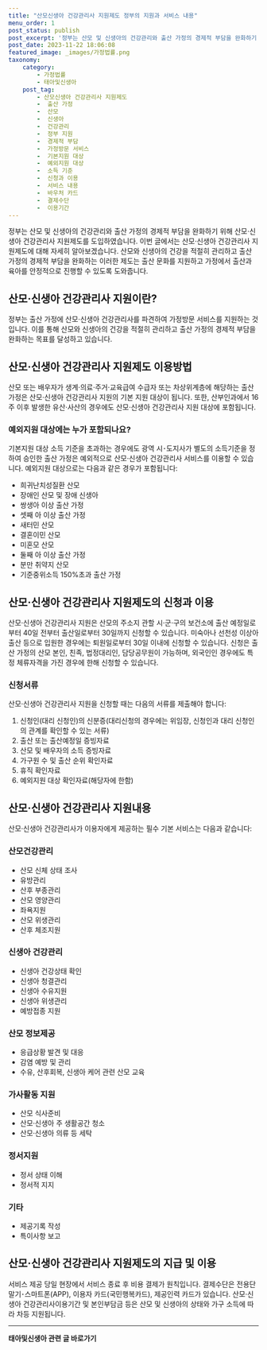 ```yaml
---
title: "산모신생아 건강관리사 지원제도 정부의 지원과 서비스 내용"
menu_order: 1
post_status: publish
post_excerpt: '정부는 산모 및 신생아의 건강관리와 출산 가정의 경제적 부담을 완화하기 위해 산모 신생아 건강관리사 지원제도를 도입하였습니다. 이번 글에서는 산모 신생아 건강관리사 지원제도에 대해 자세히 알아보겠습니다. 산모와 신생아의 건강을 적절히 관리하고 출산 가정의 경제적 부담을 완화하는 이러한 제도는 출산 문화를 지원하고 가정에서 출산과 육아를 안정적으로 진행할 수 있도록 도와줍니다.'
post_date: 2023-11-22 18:06:08
featured_image: _images/가정법률.png
taxonomy:
    category:
        - 가정법률
        - 태아및신생아
    post_tag:
        - 산모신생아 건강관리사 지원제도
        -  출산 가정
        -  산모
        -  신생아
        -  건강관리
        -  정부 지원
        -  경제적 부담
        -  가정방문 서비스
        -  기본지원 대상
        -  예외지원 대상
        -  소득 기준
        -  신청과 이용
        -  서비스 내용
        -  바우처 카드
        -  결제수단
        -  이용기간
---
```




정부는 산모 및 신생아의 건강관리와 출산 가정의 경제적 부담을 완화하기 위해 산모·신생아 건강관리사 지원제도를 도입하였습니다. 이번 글에서는 산모·신생아 건강관리사 지원제도에 대해 자세히 알아보겠습니다. 산모와 신생아의 건강을 적절히 관리하고 출산 가정의 경제적 부담을 완화하는 이러한 제도는 출산 문화를 지원하고 가정에서 출산과 육아를 안정적으로 진행할 수 있도록 도와줍니다.

## 산모·신생아 건강관리사 지원이란?

정부는 출산 가정에 산모·신생아 건강관리사를 파견하여 가정방문 서비스를 지원하는 것입니다. 이를 통해 산모와 신생아의 건강을 적절히 관리하고 출산 가정의 경제적 부담을 완화하는 목표를 달성하고 있습니다.

## 산모·신생아 건강관리사 지원제도 이용방법

산모 또는 배우자가 생계·의료·주거·교육급여 수급자 또는 차상위계층에 해당하는 출산가정은 산모·신생아 건강관리사 지원의 기본 지원 대상이 됩니다. 또한, 산부인과에서 16주 이후 발생한 유산·사산의 경우에도 산모·신생아 건강관리사 지원 대상에 포함됩니다.

### 예외지원 대상에는 누가 포함되나요?

기본지원 대상 소득 기준을 초과하는 경우에도 광역 시･도지사가 별도의 소득기준을 정하여 승인한 출산 가정은 예외적으로 산모·신생아 건강관리사 서비스를 이용할 수 있습니다. 예외지원 대상으로는 다음과 같은 경우가 포함됩니다:

- 희귀난치성질환 산모
- 장애인 산모 및 장애 신생아
- 쌍생아 이상 출산 가정
- 셋째 아 이상 출산 가정
- 새터민 산모
- 결혼이민 산모
- 미혼모 산모
- 둘째 아 이상 출산 가정
- 분만 취약지 산모
- 기준중위소득 150%초과 출산 가정

## 산모·신생아 건강관리사 지원제도의 신청과 이용

산모·신생아 건강관리사 지원은 산모의 주소지 관할 시·군·구의 보건소에 출산 예정일로부터 40일 전부터 출산일로부터 30일까지 신청할 수 있습니다. 미숙아나 선천성 이상아 출산 등으로 입원한 경우에는 퇴원일로부터 30일 이내에 신청할 수 있습니다. 신청은 출산 가정의 산모 본인, 친족, 법정대리인, 담당공무원이 가능하며, 외국인인 경우에도 특정 체류자격을 가진 경우에 한해 신청할 수 있습니다.

### 신청서류

산모·신생아 건강관리사 지원을 신청할 때는 다음의 서류를 제출해야 합니다:

1. 신청인(대리 신청인)의 신분증(대리신청의 경우에는 위임장, 신청인과 대리 신청인의 관계를 확인할 수 있는 서류)
2. 출산 또는 출산예정일 증빙자료
3. 산모 및 배우자의 소득 증빙자료
4. 가구원 수 및 출산 순위 확인자료
5. 휴직 확인자료
6. 예외지원 대상 확인자료(해당자에 한함)

## 산모·신생아 건강관리사 지원내용

산모·신생아 건강관리사가 이용자에게 제공하는 필수 기본 서비스는 다음과 같습니다:

### 산모건강관리

- 산모 신체 상태 조사
- 유방관리
- 산후 부종관리
- 산모 영양관리
- 좌욕지원
- 산모 위생관리
- 산후 체조지원

### 신생아 건강관리

- 신생아 건강상태 확인
- 신생아 청결관리
- 신생아 수유지원
- 신생아 위생관리
- 예방접종 지원

### 산모 정보제공

- 응급상황 발견 및 대응
- 감염 예방 및 관리
- 수유, 산후회복, 신생아 케어 관련 산모 교육

### 가사활동 지원

- 산모 식사준비
- 산모·신생아 주 생활공간 청소
- 산모·신생아 의류 등 세탁

### 정서지원

- 정서 상태 이해
- 정서적 지지

### 기타

- 제공기록 작성
- 특이사항 보고

## 산모·신생아 건강관리사 지원제도의 지급 및 이용

서비스 제공 당일 현장에서 서비스 종료 후 비용 결제가 원칙입니다. 결제수단은 전용단말기･스마트폰(APP), 이용자 카드(국민행복카드), 제공인력 카드가 있습니다. 산모·신생아 건강관리사이용기간 및 본인부담금 등은 산모 및 신생아의 상태와 가구 소득에 따라 차등 지원됩니다.

<!-- wp:separator -->
<hr class="wp-block-separator has-alpha-channel-opacity"/>
<!-- /wp:separator -->

<!-- wp:group {"backgroundColor":"base","layout":{"type":"constrained"}} -->
<div class="wp-block-group has-base-background-color has-background"><!-- wp:paragraph {"align":"center","fontSize":"medium"} -->
<p class="has-text-align-center has-large-font-size"><strong>태아및신생아 관련 글 바로가기</strong></p>
<!-- /wp:paragraph -->


<!-- wp:latest-posts
{"categories":[{"id":1496,"count":19,"description":"","link":"https://uknowlaw.com/category/%ed%83%9c%ec%95%84%eb%b0%8f%ec%8b%a0%ec%83%9d%ec%95%84/","name":"태아및신생아","slug":"태아및신생아","taxonomy":"category","parent":0,"meta":[],"_links":{"self":[{"href":"https://uknowlaw.com/wp-json/wp/v2/categories/1496"}],"collection":[{"href":"https://uknowlaw.com/wp-json/wp/v2/categories"}],"about":[{"href":"https://uknowlaw.com/wp-json/wp/v2/taxonomies/category"}],"wp:post_type":[{"href":"https://uknowlaw.com/wp-json/wp/v2/posts?categories=1496"}],"curies":[{"name":"wp","href":"https://api.w.org/{rel}","templated":true}]}}],"postsToShow":100,"excerptLength":28,"postLayout":"grid","columns":2,"featuredImageAlign":"left","featuredImageSizeSlug":"large","fontSize":"small"} /--></div>
<!-- /wp:group -->